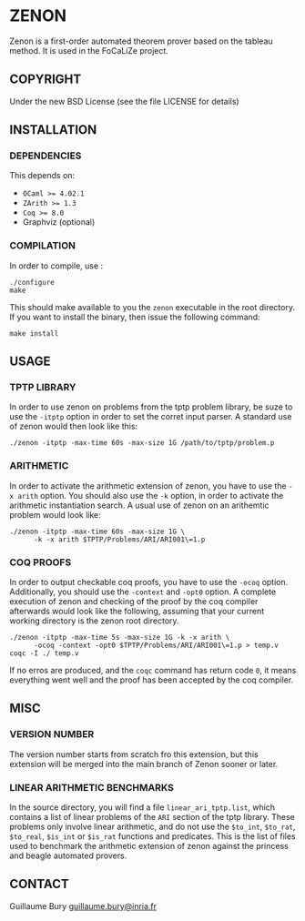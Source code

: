 # ZENON

Zenon is a first-order automated theorem prover based on the tableau method.
It is used in the FoCaLiZe project.

## COPYRIGHT

Under the new BSD License (see the file LICENSE for details)

## INSTALLATION

### DEPENDENCIES

This depends on:
- `OCaml >= 4.02.1`
- `ZArith >= 1.3`
- `Coq >= 8.0`
- Graphviz (optional)

### COMPILATION

In order to compile, use :

    ./configure
    make

This should make available to you the `zenon` executable in the root directory.
If you want to install the binary, then issue the following command:

    make install


## USAGE

### TPTP LIBRARY

In order to use zenon on problems from the tptp problem library, be suze to use
the `-itptp` option in order to set the corret input parser. A standard use of
zenon would then look like this:

    ./zenon -itptp -max-time 60s -max-size 1G /path/to/tptp/problem.p

### ARITHMETIC

In order to activate the arithmetic extension of zenon, you have to use the
`-x arith` option. You should also use the `-k` option, in order to activate
the arithmetic instantiation search. A usual use of zenon on an arithemtic
problem would look like:

    ./zenon -itptp -max-time 60s -max-size 1G \
          -k -x arith $TPTP/Problems/ARI/ARI001\=1.p

### COQ PROOFS

In order to output checkable coq proofs, you have to use the `-ocoq` option.
Additionally, you should use the `-context` and `-opt0` option. A complete
execution of zenon and checking of the proof by the coq compiler afterwards
would look like the following, assuming that your current working directory
is the zenon root directory.

    ./zenon -itptp -max-time 5s -max-size 1G -k -x arith \
          -ocoq -context -opt0 $TPTP/Problems/ARI/ARI001\=1.p > temp.v
    coqc -I ./ temp.v

If no erros are produced, and the `coqc` command has return code `0`, it means
everything went well and the proof has been accepted by the coq compiler.


## MISC

### VERSION NUMBER

The version number starts from scratch fro this extension, but this extension
will be merged into the main branch of Zenon sooner or later.

### LINEAR ARITHMETIC BENCHMARKS

In the source directory, you will find a file `linear_ari_tptp.list`, which
contains a list of linear problems of the `ARI` section of the tptp library.
These problems only involve linear arithmetic, and do not use the `$to_int`,
`$to_rat`, `$to_real`, `$is_int` or `$is_rat` functions and predicates.
This is the list of files used to benchmark the arithmetic extension of zenon
against the princess and beagle automated provers.

## CONTACT

Guillaume Bury <guillaume.bury@inria.fr>

